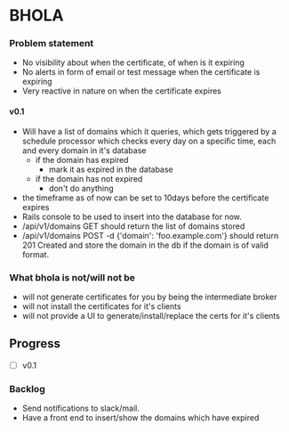 # BHOLA
### Problem statement

- No visibility about when the certificate, of when is it expiring
- No alerts in form of email or test message when the certificate is expiring
- Very reactive in nature on when the certificate expires

#### v0.1

- Will have a list of domains which it queries, which gets triggered by a schedule processor which checks every day on
a specific time, each and every domain in it's database
    - if the domain has expired
        - mark it as expired in the database 
    - if the domain has not expired
        - don't do anything
- the timeframe as of now can be set to 10days before the certificate expires
- Rails console to be used to insert into the database for now. 
- /api/v1/domains GET should return the list of domains stored
- /api/v1/domains POST -d {'domain': 'foo.example.com'} should return 201 Created and store the domain in the db if
the domain is of valid format.

### What bhola is not/will not be

- will not generate certificates for you by being the intermediate broker
- will not install the certificates for it's clients
- will not provide a UI to generate/install/replace the certs for it's clients

## Progress

- [ ] v0.1

### Backlog

- Send notifications to slack/mail.
- Have a front end to insert/show the domains which have expired
